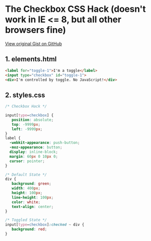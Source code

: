 # The Checkbox CSS Hack (doesn't work in IE <= 8, but all other browsers fine)

[View original Gist on GitHub](https://gist.github.com/Integralist/4116778)

## 1. elements.html

```html
<label for="toggle-1">I'm a toggle</label>
<input type="checkbox" id="toggle-1">
<div>I'm controlled by toggle. No JavaScript!</div>
```

## 2. styles.css

```css
/* Checkbox Hack */

input[type=checkbox] {
   position: absolute;
   top: -9999px;
   left: -9999px;
}
label { 
  -webkit-appearance: push-button;
  -moz-appearance: button; 
  display: inline-block;
  margin: 60px 0 10px 0;
  cursor: pointer;
}

/* Default State */
div {
   background: green;
   width: 400px;
   height: 100px;
   line-height: 100px;
   color: white;
   text-align: center;
}

/* Toggled State */
input[type=checkbox]:checked ~ div {
   background: red;
}

```

